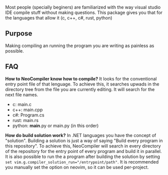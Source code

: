 Most people (specially beginers) are familiarized with the way visual studio IDE compile stuff without making questions. This package gives you that for the languages that allow it (c, c++, c#, rust, python)

## Purpose
Making compiling an running the program you are writing as painless as possible.

## FAQ

**How to NeoCompiler know how to compile?** It looks for the conventional entry point file of that lenguage. To achieve this, it searches upwads in the directory tree from the file you are currently editing. It will search for the next file names.

  * c: main.c
  * c++: main.cpp
  * c#: Program.cs
  * rust: main.rs
  * python: __main__.py or main.py (in this order)

**How do build solution work?** In .NET languages you have the concept of "solution". Building a solution is just a way of saying "Build every program in this repository". To achieve this, NeoCompiler will search in every directory of the repository for the entry point of every program and build it in parallel. It is also possible to run the a program after building the solution by setting `set vim.g.compiler_solution_run="/entrypoint/path"`. It is recommended you manually set the option on neovim, so it can be used per-project.
